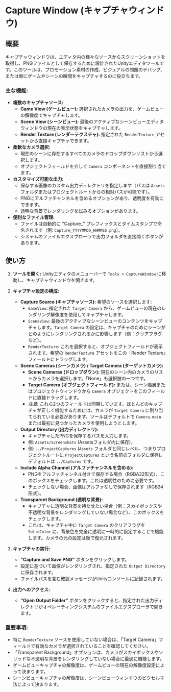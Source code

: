 # Capture Window (キャプチャウィンドウ)

## 概要

キャプチャウィンドウは、エディタ内の様々なソースからスクリーンショットを取得し、PNGファイルとして保存するために設計されたUnityエディタツールです。このツールは、プロモーション素材の作成、ビジュアルの問題のデバッグ、または単にゲームやシーンの瞬間をキャプチャするのに役立ちます。

### 主な機能:

-   **複数のキャプチャソース:**
    -   **Game View (ゲームビュー):** 選択されたカメラの出力を、ゲームビューの解像度でキャプチャします。
    -   **Scene View (シーンビュー):** 最後のアクティブなシーンビューエディタウィンドウの現在の表示状態をキャプチャします。
    -   **Render Texture (レンダーテクスチャ):** 指定された `RenderTexture` アセットから直接キャプチャできます。
-   **柔軟なカメラ選択:**
    -   現在のシーンに存在するすべてのカメラのドロップダウンリストから選択します。
    -   オブジェクトフィールドを介して `Camera` コンポーネントを直接割り当てます。
-   **カスタマイズ可能な出力:**
    -   保存する画像のカスタム出力ディレクトリを指定します（パスは `Assets` フォルダまたはプロジェクトルートからの相対パスが可能です）。
    -   PNGにアルファチャンネルを含めるオプションがあり、透明度を有効にできます。
    -   透明な背景でレンダリングを試みるオプションがあります。
-   **便利なファイル管理:**
    -   ファイルは自動的に "Capture_" プレフィックスとタイムスタンプで命名されます（例: `Capture_YYYYMMDD_HHMMSS.png`）。
    -   システムのファイルエクスプローラで出力フォルダを直接開くボタンがあります。

## 使い方

1.  **ツールを開く:**
    Unityエディタのメニューバーで `Tools > CaptureWindow` に移動し、キャプチャウィンドウを開きます。

2.  **キャプチャ設定の構成:**

    *   **Capture Source (キャプチャソース):** 希望のソースを選択します:
        *   `GameView`: 指定された `Target Camera` から、ゲームビューの現在のレンダリング解像度を使用してキャプチャします。
        *   `SceneView`: 最後のアクティブなシーンビューのコンテンツをキャプチャします。`Target Camera` の設定は、キャプチャのためにシーンがどのようにレンダリングされるかに影響します（例：クリアフラグなど）。
        *   `RenderTexture`: これを選択すると、オブジェクトフィールドが表示されます。希望の `RenderTexture` アセットをこの「Render Texture」フィールドにドラッグします。
    *   **Scene Cameras (シーンカメラ) / Target Camera (ターゲットカメラ):**
        *   **Scene Cameras (ドロップダウン):** 現在のシーン内のカメラのリストからカメラを選択します。「None」も選択肢の一つです。
        *   **Target Camera (オブジェクトフィールド):** または、シーン階層またはプロジェクトウィンドウから `Camera` オブジェクトをこのフィールドに直接ドラッグします。
        *   *注意:* これら2つのフィールドは同期しています。ほとんどのキャプチャが正しく機能するためには、カメラが `Target Camera` に割り当てられている必要があります。ツールはデフォルトで `Camera.main` または最初に見つかったカメラを使用しようとします。
    *   **Output Directory (出力ディレクトリ):**
        *   キャプチャしたPNGを保存するパスを入力します。
        *   例: `Assets/Screenshots` (Assetsフォルダ内に保存)。
        *   例: `../ProjectCaptures` (`Assets` フォルダと同じレベル、つまりプロジェクトルートに `ProjectCaptures` という名前のフォルダに保存)。デフォルトは `../Captures` です。
    *   **Include Alpha Channel (アルファチャンネルを含める):**
        *   PNGをアルファチャンネル付きで保存する場合（RGBA32形式）、このボックスをチェックします。これは透明性のために必要です。
        *   チェックしない場合、画像はアルファなしで保存されます（RGB24形式）。
    *   **Transparent Background (透明な背景):**
        *   キャプチャに透明な背景を持たせたい場合（例：スカイボックスや不透明な背景をレンダリングしていない場合など）、このボックスをチェックします。
        *   これは、キャプチャ中に `Target Camera` のクリアフラグを `SolidColor` に、背景色を完全に透明に一時的に設定することで機能します。カメラの元の設定は後で復元されます。

3.  **キャプチャの実行:**
    *   **"Capture and Save PNG"** ボタンをクリックします。
    *   設定に基づいて画像がレンダリングされ、指定された `Output Directory` に保存されます。
    *   ファイルパスを含む確認メッセージがUnityコンソールに記録されます。

4.  **出力へのアクセス:**
    *   **"Open Output Folder"** ボタンをクリックすると、指定された出力ディレクトリがオペレーティングシステムのファイルエクスプローラで開きます。

### 重要事項:

-   特に `RenderTexture` ソースを使用していない場合は、「Target Camera」フィールドで有効なカメラが選択されていることを確認してください。
-   「Transparent Background」オプションは、カメラがスカイボックスやソリッドな不透明な背景をレンダリングしていない場合に最適に機能します。
-   ゲームビューキャプチャの解像度は、ゲームビューの現在の解像度設定によって決まります。
-   シーンビューキャプチャの解像度は、シーンビューウィンドウのピクセル寸法によって決まります。

